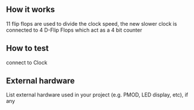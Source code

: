 <!---

This file is used to generate your project datasheet. Please fill in the information below and delete any unused
sections.

You can also include images in this folder and reference them in the markdown. Each image must be less than
512 kb in size, and the combined size of all images must be less than 1 MB.
-->

## How it works

11 flip flops are used to divide the clock speed, the new slower clock is connected to 4 D-Flip Flops which act as a 4 bit counter

## How to test

connect to Clock

## External hardware

List external hardware used in your project (e.g. PMOD, LED display, etc), if any
